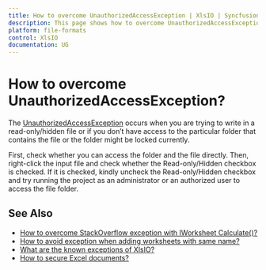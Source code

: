 ```yaml
---
title: How to overcome UnauthorizedAccessException | XlsIO | Syncfusion
description: This page shows how to overcome UnauthorizedAccessException using Syncfusion .NET Excel library (XlsIO).
platform: file-formats
control: XlsIO
documentation: UG
---
```


# How to overcome UnauthorizedAccessException?

The [UnauthorizedAccessException](https://learn.microsoft.com/en-us/dotnet/api/system.unauthorizedaccessexception?view=netcore-3.1) occurs when you are trying to write in a read-only/hidden file or if you don’t have access to the particular folder that contains the file or the folder might be locked currently. 

First, check whether you can access the folder and the file directly. Then, right-click the input file and check whether the Read-only/Hidden checkbox is checked. If it is checked, kindly uncheck the Read-only/Hidden checkbox and try running the project as an administrator or an authorized user to access the file folder.

## See Also

* [How to overcome StackOverflow exception with IWorksheet Calculate()?](https://help.syncfusion.com/file-formats/xlsio/faqs/how-to-overcome-stackoverflow-exception-with-iworksheet-calculate)
* [How to avoid exception when adding worksheets with same name?](https://help.syncfusion.com/file-formats/xlsio/faqs/how-to-avoid-exception-when-adding-worksheets-with-same-name)
* [What are the known exceptions of XlsIO?](https://help.syncfusion.com/file-formats/xlsio/known-exceptions)
* [How to secure Excel documents?](https://help.syncfusion.com/file-formats/xlsio/security)
